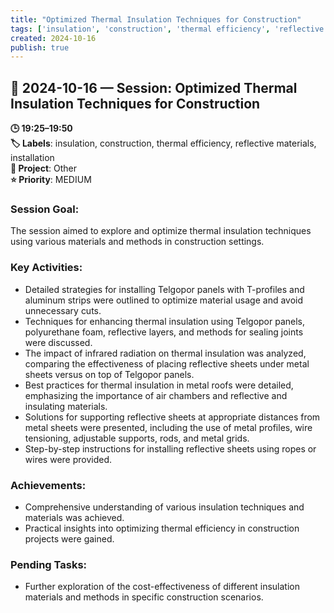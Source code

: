 ```yaml
---
title: "Optimized Thermal Insulation Techniques for Construction"
tags: ['insulation', 'construction', 'thermal efficiency', 'reflective materials', 'installation']
created: 2024-10-16
publish: true
---
```


## 📅 2024-10-16 — Session: Optimized Thermal Insulation Techniques for Construction

**🕒 19:25–19:50**  
**🏷️ Labels**: insulation, construction, thermal efficiency, reflective materials, installation  
**📂 Project**: Other  
**⭐ Priority**: MEDIUM  


### Session Goal:
The session aimed to explore and optimize thermal insulation techniques using various materials and methods in construction settings.

### Key Activities:
- Detailed strategies for installing Telgopor panels with T-profiles and aluminum strips were outlined to optimize material usage and avoid unnecessary cuts.
- Techniques for enhancing thermal insulation using Telgopor panels, polyurethane foam, reflective layers, and methods for sealing joints were discussed.
- The impact of infrared radiation on thermal insulation was analyzed, comparing the effectiveness of placing reflective sheets under metal sheets versus on top of Telgopor panels.
- Best practices for thermal insulation in metal roofs were detailed, emphasizing the importance of air chambers and reflective and insulating materials.
- Solutions for supporting reflective sheets at appropriate distances from metal sheets were presented, including the use of metal profiles, wire tensioning, adjustable supports, rods, and metal grids.
- Step-by-step instructions for installing reflective sheets using ropes or wires were provided.

### Achievements:
- Comprehensive understanding of various insulation techniques and materials was achieved.
- Practical insights into optimizing thermal efficiency in construction projects were gained.

### Pending Tasks:
- Further exploration of the cost-effectiveness of different insulation materials and methods in specific construction scenarios.
